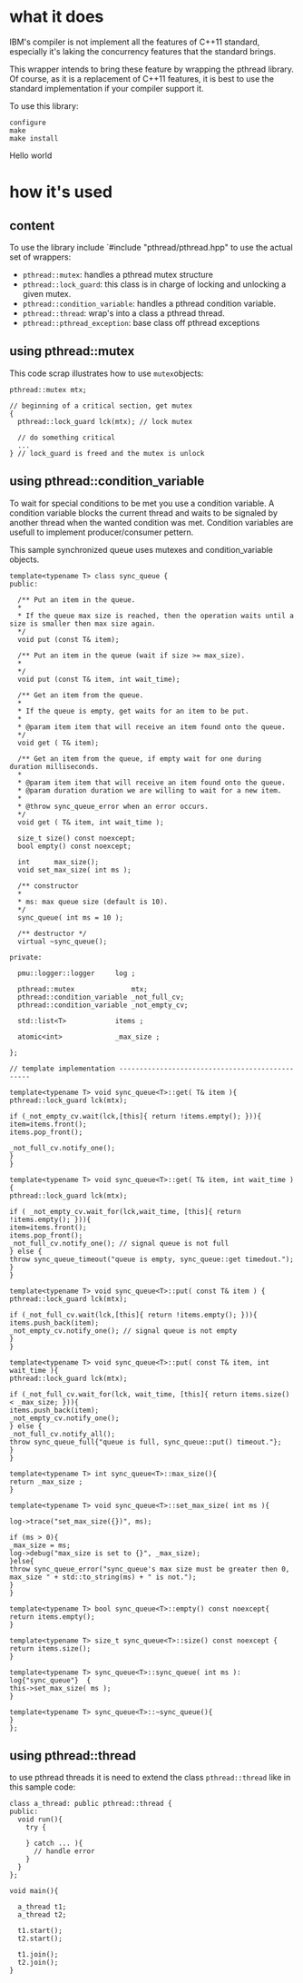 # what it does

IBM's compiler is not implement all the features of C++11 standard, especially it's laking the concurrency features that the standard brings.

This wrapper intends to bring these feature by wrapping the pthread library.  Of course, as it is a replacement of C++11 features, it is best to use the standard implementation if your compiler support it.

To use this library:
```
configure
make
make install
```

Hello world
# how it's used

## content

To use the library include `#include "pthread/pthread.hpp" to use the actual set of wrappers:
- `pthread::mutex`: handles a pthread mutex structure
- `pthread::lock_guard`: this class is in charge of locking and unlocking a given mutex.
- `pthread::condition_variable`: handles a pthread condition variable.
- `pthread::thread`: wrap's into a class a pthread thread.
- `pthread::pthread_exception`: base class off pthread exceptions

## using pthread::mutex

This code scrap illustrates how to use `mutex`objects:
```
pthread::mutex mtx;

// beginning of a critical section, get mutex
{
  pthread::lock_guard lck(mtx); // lock mutex

  // do something critical
  ...
} // lock_guard is freed and the mutex is unlock

```

## using pthread::condition_variable

To wait for special conditions to be met you use a condition variable. A condition variable blocks the current thread and waits to be signaled by another thread when the wanted condition was met. Condition variables are usefull to implement producer/consumer pettern. 

This sample synchronized queue uses mutexes and condition_variable objects. 

```
template<typename T> class sync_queue {
public:

  /** Put an item in the queue.
  *
  * If the queue max size is reached, then the operation waits until a size is smaller then max size again.
  */
  void put (const T& item);

  /** Put an item in the queue (wait if size >= max_size).
  *
  */
  void put (const T& item, int wait_time);

  /** Get an item from the queue.
  *
  * If the queue is empty, get waits for an item to be put.
  *
  * @param item item that will receive an item found onto the queue.
  */
  void get ( T& item);

  /** Get an item from the queue, if empty wait for one during duration milliseconds.
  *
  * @param item item that will receive an item found onto the queue.
  * @param duration duration we are willing to wait for a new item.
  *
  * @throw sync_queue_error when an error occurs.
  */
  void get ( T& item, int wait_time );

  size_t size() const noexcept;
  bool empty() const noexcept;

  int      max_size();
  void set_max_size( int ms );

  /** constructor
  *
  * ms: max queue size (default is 10).
  */
  sync_queue( int ms = 10 );

  /** destructor */
  virtual ~sync_queue();

private:

  pmu::logger::logger     log ;

  pthread::mutex              mtx;
  pthread::condition_variable _not_full_cv;
  pthread::condition_variable _not_empty_cv;

  std::list<T>            items ;

  atomic<int>             _max_size ;

};

// template implementation ------------------------------------------------

template<typename T> void sync_queue<T>::get( T& item ){
pthread::lock_guard lck(mtx);

if (_not_empty_cv.wait(lck,[this]{ return !items.empty(); })){
item=items.front();
items.pop_front();

_not_full_cv.notify_one();
}
}

template<typename T> void sync_queue<T>::get( T& item, int wait_time ){
pthread::lock_guard lck(mtx);

if ( _not_empty_cv.wait_for(lck,wait_time, [this]{ return !items.empty(); })){
item=items.front();
items.pop_front();
_not_full_cv.notify_one(); // signal queue is not full
} else {
throw sync_queue_timeout("queue is empty, sync_queue::get timedout.");
}
}

template<typename T> void sync_queue<T>::put( const T& item ) {
pthread::lock_guard lck(mtx);

if (_not_full_cv.wait(lck,[this]{ return !items.empty(); })){
items.push_back(item);
_not_empty_cv.notify_one(); // signal queue is not empty
}
}

template<typename T> void sync_queue<T>::put( const T& item, int wait_time ){
pthread::lock_guard lck(mtx);

if (_not_full_cv.wait_for(lck, wait_time, [this]{ return items.size() < _max_size; })){
items.push_back(item);
_not_empty_cv.notify_one();
} else {
_not_full_cv.notify_all();
throw sync_queue_full{"queue is full, sync_queue::put() timeout."};
}
}

template<typename T> int sync_queue<T>::max_size(){
return _max_size ;
}

template<typename T> void sync_queue<T>::set_max_size( int ms ){

log->trace("set_max_size({})", ms);

if (ms > 0){
_max_size = ms;
log->debug("max_size is set to {}", _max_size);
}else{
throw sync_queue_error("sync_queue's max size must be greater then 0, max_size " + std::to_string(ms) + " is not.");
}
}

template<typename T> bool sync_queue<T>::empty() const noexcept{
return items.empty();
}

template<typename T> size_t sync_queue<T>::size() const noexcept {
return items.size();
}

template<typename T> sync_queue<T>::sync_queue( int ms ): log{"sync_queue"}  {
this->set_max_size( ms );
}

template<typename T> sync_queue<T>::~sync_queue(){
}
};
```

## using pthread::thread

to use pthread threads it is need to extend the class `pthread::thread` like in this sample code:
```
class a_thread: public pthread::thread {
public:
  void run(){
    try {
   
    } catch ... ){
      // handle error
    }
  }
};

void main(){

  a_thread t1;
  a_thread t2;
  
  t1.start();
  t2.start();
  
  t1.join();
  t2.join();
}
```
